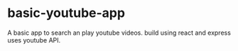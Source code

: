 # basic-youtube-app
A basic app to search an play youtube videos. build using react and express uses youtube API. 
